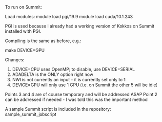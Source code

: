 To run on Summit:

Load modules:
module load pgi/19.9
module load cuda/10.1.243

PGI is used because I already had a working version of Kokkos on Summit installed with PGI.

Compiling is the same as before, e.g.:

make DEVICE=GPU

Changes:
1. DEVICE=CPU uses OpenMP; to disable, use DEVICE=SERIAL
2. ADADELTA is the ONLY option right now
3. NWI is not currently an input - it is currently set only to 1
4. DEVICE=GPU will only use 1 GPU (i.e. on Summit the other 5 will be idle)

Points 3 and 4 are of course temporary and will be addressed ASAP
Point 2 can be addressed if needed - I was told this was the important method

A sample Summit script is included in the repository: sample_summit_jobscript
